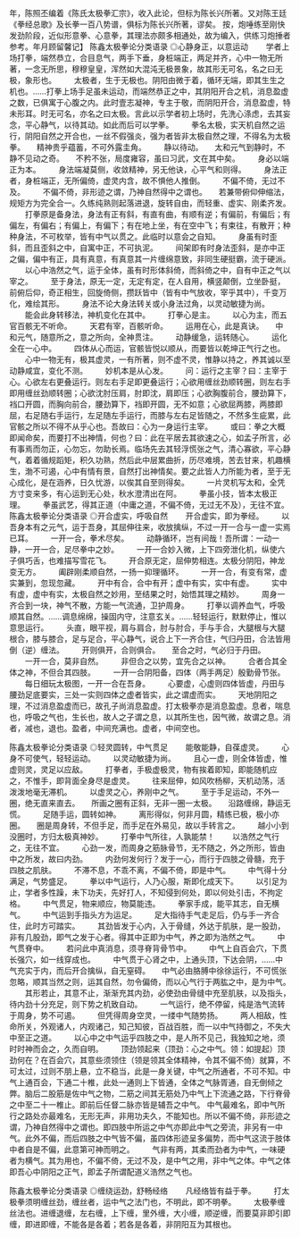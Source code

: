 <!-- { "loadSidebar": true } -->
年，陈照丕编着《陈氏太极拳汇宗》，收入此论，但标为陈长兴所著。又对陈王廷《拳经总歌》及长拳一百八势谱，俱标为陈长兴所著，谬矣。
按，炮唾练至刚快发劲阶段，近似形意拳、心意拳，其理法亦颇多相通处，故为编入，供练习炮捶者参考。年月顾留馨记】
陈鑫太极拳论分类语录 
◎心静身正，以意运动
　　学者上场打拳，端然恭立，合目息气，两手下垂，身桩端正，两足并齐，心中一物无所著，一念无所思，穆穆皇皇，浑然如大混沌无极景象，故其形无可名，名之曰无极，象形也。
　　太极者，生于无极也。阴阳由微于着，循环无端，即其生生之机也。……打拳上场手足虽未运动，而端然恭正之中，其阴阳开合之机，消息盈虚之数，已俱寓于心腹之内。此时壹志凝神，专主于敬，而阴阳开合，消息盈虚，特未形耳。时无可名，亦名之曰太极。言此以示学者初上场时，先洗心涤虑，去其妄念，平心静气，以待其动。如此而后可以学拳。
　　拳名太极，实天机自然之运行，阴阳自然之开合也，一丝不假强炎，强为者皆非太极自然之理，不得名为太极拳。　　精神贵乎蕴蓄，不可外露圭角。
　　静以待动。　　太和元气到静时，不静不见动之奇。　　不矜不张，局度雍容，虽曰习武，文在其中矣。
　　身必以端正为本。
　　身法端凝莫侧，收敛精神，另无他诀，心平气和则得。
　　身法正者，身桩端正，无所偏倚，虚灵内含，故不惧他人推倒。
　　不偏不倚，无过不及。
　　不偏不倚，非形迹之谓，乃神自然得中之谓也。　　若兼带俯仰伸缩法，规矩方为完全合一。久练纯熟则起落进退，旋转自由，而轻重、虚实、刚柔齐发。
　　打拳原是备身法，身法有正有斜，有直有曲，有顺有逆；有偏前，有偏后；有偏左，有偏右；有偏上，有偏下；有在地上坐，有在空中飞；有束往，有散开；种种身法，不可枚举，皆有中气以贯之。此临时以意会之自知。
　　身虽有时歪斜，而且歪斜之中，自寓中正，不可执泥。
　　间架即有时身法歪斜，是亦中正之偏，偏中有正，具有真意，有真意其一片缠绵意致，非同生硬挺霸，流于硬派。
　　以心中浩然之气，运于全体，虽有时形体斜倚，而斜倚之中，自有中正之气以宰之。
　　至于身法，原无一定，无定有定，在人自用，横竖颠倒，立坐卧挺，前俯后仰，奇正相生，回旋倚侧，攒跃皆中（皆有中气放收，宰乎其中），千变万化，难绘其形。
　　身法不论大身法转关或小身法过角，以灵动敏捷为尚。
　　能会此身转移法，神机变化在其中。
　　打拳心是主。
　　以心为主，而五官百骸无不听命。
　　天君有宰，百骸听命。
　　运用在心，此是真诀。　　中和元气，随意所之，意之所向，全神贯注。
　　动静缓急，运转随心。
　　运化全在一心中。
　　四体从心而运，官骸皆悦以顺从，而要皆以乾坤正气行之也。
　　心中一物无有，极其虚灵，一有所著，则不虚不灵，惟静以持之，养其诚以至动静咸宜，变化不测。
　　妙机本是从心发。
　　问：运行之主宰？曰：主宰于心。心欲左右更叠运行。则左右手足即更叠运行；心欲用缠丝劲顺转圈，则左右手即用缠丝劲顺转圈；心欲沈肘压肩，肘即沈，肩即压；心欲胸腹前合，腰劲算下，裆口开圆，而胸向前合，腰劲算下，裆即开圆，无不如意；心欲屈两膝，两膝即屈，右足随右手运行，左足随左手运行，而膝与左右足皆随之，不然多生疵累，此官骸之所以不得不从乎心也。吾故曰：心为一身运行主宰。
　　或曰：拳之大概即闻命矣，而要打不出神情，何也？曰：此在平居去其欲速之心，如孟子所言，必有事焉而勿正，心勿忘，勿助长焉。临场先去其轻浮慌张之气，清心寡欲，平心静气，着着循规蹈矩，积久功熟，然后此中层累曲折，历尽难境，苦去甘来，机趣横生，渤不可遏，心中有情有景，自然打出神情矣。要之此皆人力所能为者，至于无心成化，是在涵养，日久忧游，以俟其自至则得矣。
　　一片灵机写太和，全凭方寸变来多，有心运到无心处，秋水澄清出在阿。
　　拳虽小技，皆本太极正理。
　　拳虽武艺，得其正道（中庸之道，不偏不倚，无过无不及），无往不宜。 
陈鑫太极拳论分类语录
◎开合虚实，呼吸自然
　　开合虚实，即为拳经。
　　以吾身本有之元气，运于吾身，其屈伸往来，收放擒纵，不过一开一合与一虚一实焉已耳。
　　一开一合，拳术尽矣。
　　动静循环，岂有间哉！吾所谓：一动一静，一开一合，足尽拳中之妙。
　　一开一合妙入微，上下四旁泄化机，纵使六子俱巧舌，也难描写雪花飞。
　　开合原无定，屈伸势相连。太极分阴阳，神龙变无方。
　　阖辟刚柔顺自然，一扬一抑理循环。
　　一开一合，有变有常，虚实兼到，忽现忽藏。
　　开中有合，合中有开；虚中有实，实中有虚。
　　实中有虚，虚中有实，太极自然之妙用，至结果之时，始悟其理之精妙。
　　周身一齐合到一块，神气不散，方能一气流通，卫护周身。
　　打拳以调养血气，呼吸顺其自然。……调息绵绵，操固内守，注意玄关。……轻轻运行，默默停止，惟以意思运行。
　　头直，眼平视，肩与肩合，肘与肘合，手与手合，大腿根与大腿根合，膝与膝合，足与足合，平心静气，说合上下一齐合住，气归丹田，合法皆用倒（逆）缠法。
　　开则俱开，合则俱合。　　至合之时，气必归于丹田。
　　一开一合，莫非自然。
　　非但合之以势，宜先合之以神。
　　合者合其全体之神，不但合其四肢。
　　一开一合阴阳备，四体（两手两足）殷勤骨节张。
　　每日细玩太极图，一开一合在吾身。
　　心要虚，心虚则四体皆虚，丹田与腰劲足底要实，三处一实则四体之虚者皆实，此之谓虚而实。
　　天地阴阳之理，不过消息盈虚而已，故孔子尚消息盈虚。打太极拳亦是消息盈虚。息者，喘息也，呼吸之气也，生长也，故人之子谓之息，以其所生也，因气微，故谓之息。消者，减也，退也。盈者，中间充满也。虚者，中间空也。

陈鑫太极拳论分类语录
◎轻灵圆转，中气贯足 
　　能敬能静，自葆虚灵。
　　心身不可使气，轻轻运动。
　　以灵动敏捷为尚。
　　且心一虚，则全体皆虚，惟虚则灵，灵足以应敌。
　　打拳者，手极虚极灵，物有挨着即知，即能随机应之，不惟手，即背面全身尽是虚灵。
　　往来屈伸，如风吹杨柳，天机动荡，活泼泼地毫无滞机。
　　以虚灵之心，养刚中之气。
　　至于手足运动，不外一圈，绝无直来直去。　　所画之圈有正斜，无非一圈一太极。　　沿路缠绵，静运无慌。
　　足随手运，圆转如神。
　　离形得似，何非月圆，精练已极，极小亦圈。　　圈是周身转，不但手足，而手足在外易见，故以手转言之。
　　越小小到没圈时，方归太极真神妙。
　　打拳中气所往，人孰能禁！
　　以浩然之气行之，无往不宜。
　　心劲一发，而周身之筋脉骨节，无不随之，外之所形，皆由中之所发，故曰内劲。
　　内劲何发何行？发于一心，而行于四肢之骨髓，充于四肢之肌肤。
　　不滞不息，不乖不离，不偏不倚，即是中气。
　　中气得十分满足，气势盛足。
　　拳以中气运行，人乃心服，斯即化成天下。
　　以引足为止，学者多性躁，未下功夫，先好打人，不知侵到何处，即以何处引击，不拘定格。
　　中气贯足，物来顺应，物莫能违。
　　拳家手成，能平其志，自无横气。
　　中气运到手指头方为运足。
　　足大指待手气走足后，仍与手一齐合住，此时方可踏实。
　　其劲皆发于心内，入于骨缝，外达于肌肤，是一股劲，非有几股劲，即气之发于心者。得其中正即为中气，养之即为浩然之气。
　　中气贯脊中。
　　若问此中真消息，须寻脊背骨节中。
　　中气上自百会穴，下贯长强穴，如一线穿成也。
　　中气贯于心肾之中，上通头顶，下达会阴，……中气充实于内，而后开合擒纵，自无窒碍。　　中气必由胳膊中徐徐运行，不可慌张忽略，顺其当然之则，运其自然，勿令偏倚，而以心气行于两肱之中，是为中气。
　　其形若止，其意不止，渐渐充其内劲，必使劲由骨缝中充至肌肤，以及指头，待内劲十分充足，则下势之机致自动。
　　一气运行，绝不停留，纯是浩气流转于周身，势不可遏。
　　但凭得周身空灵，一缕中气随势扬。
　　两人相敌，性命所关，外观诸人，内观诸己，知己知彼，百战百胜，而一以中气持御之，不失大中至正之道。
　　以心中之中气运乎四肢之中，是人所不见己，我独知之地，须时时神而会之，久而自明。
　　顶劲领起来（顶劲：心之中气。领：如提起）顶劲何在？在百会穴，其意些须领住（领是领其全体精神，令其不偏不倚）就算，不可太过，过则不朋上悬，立不稳当，此是一身关键，中气之所通者，不可不知。中气上通百会，下通二十椎，此处一通则上下皆通，全体之气脉胥通，自无倒倾之弊。脑后二股筋是佐中气之物，二筋之间其无筋处乃中气上下流通之路，下行脊骨之中至二十一椎止。即前后任督二脉亦皆是辅吾之中气。
中气最难名，即中气所行之路处亦最难名，无形无声，非用功夫久，不能知也。所以不偏不倚，非形迹之谓，乃神自然得中之谓也。即四肢中所运之中气亦即此中气之旁流，非另有一中气。此外不偏，而后四肢之中气皆不偏，虽四体形迹呈多偏势，而中气这流于肢体中者自是不偏，此意第可神而明之。
　　气非有两，其柔而劲者为中气，一味硬者为横气。其为用也，不偏不倚，无过不及，是中气之用，非中气之体。中气之体即吾心中阴阳之正气，即孟子所谓配道义浩然之气也。

陈鑫太极拳论分类语录
◎缠绕运劲，舒畅经络 
　　凡经络皆有益于拳。
　　打太极拳须明缠丝劲，缠丝者，运中气之法门也，不明此，即不明拳。
　　太极拳缠丝法也。进缠退缠，左右缠，上下缠，里外缠，大小缠，顺逆缠，而要莫非即引即缠，即进即缠，不能各是各着；若各是各着，非阴阳互为其根也。
